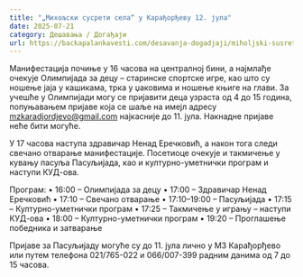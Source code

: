 ```yaml
---
title: "„Михољски сусрети села“ у Карађорђеву 12. јула"
date: 2025-07-21
category: Дешавања / Догађаји
url: https://backapalankavesti.com/desavanja-dogadjaji/miholjski-susreti-sela-u-karadjordjevu/
---
```


Манифестација почиње у 16 часова на централној бини, а најмлађе очекује Олимпијада за децу – старинске спортске игре, као што су ношење јаја у кашикама, трка у џаковима и ношење књиге на глави. За учешће у Олимпијади могу се пријавити деца узраста од 4 до 15 година, попуњавањем пријаве која се шаље на имејл адресу mzkaradjordjevo@gmail.com најкасније до 11. јула. Накнадне пријаве неће бити могуће.

У 17 часова наступа здравичар Ненад Еречковић, а након тога следи свечано отварање манифестације. Посетиоце очекује и такмичење у кувању пасуља Пасуљијада, као и културно-уметнички програм и наступи КУД-ова.

Програм:
• 16:00 – Олимпијада за децу
• 17:00 – Здравичар Ненад Еречковић
• 17:10 – Свечано отварање
• 17:10–19:00 – Пасуљијада
• 17:15 – Културно-уметнички програм
• 17:25 – Такмичење у игрању – наступи КУД-ова
• 18:00 – Културно-уметнички програм
• 19:20 – Проглашење победника и затварање

Пријаве за Пасуљијаду могуће су до 11. јула лично у МЗ Карађорђево или путем телефона 021/765-022 и 066/007-399 радним данима од 7 до 15 часова.
